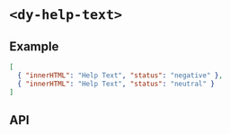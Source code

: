 # `<dy-help-text>`

## Example

<gbp-example name="dy-help-text" html='Help Text' src="https://esm.sh/duoyun-ui/elements/help-text">

```json
[
  { "innerHTML": "Help Text", "status": "negative" },
  { "innerHTML": "Help Text", "status": "neutral" }
]
```

</gbp-example>

## API

<gbp-api src="/src/elements/help-text.ts"></gbp-api>

